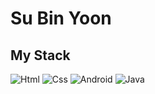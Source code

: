 <h1>Su Bin Yoon</h1>

<h2>My Stack</h2>
<div style="flex">
<img alt="Html" src ="https://img.shields.io/badge/HTML5-E34F26.svg?&style=for-the-badge&logo=HTML5&logoColor=white"/>
<img alt="Css" src ="https://img.shields.io/badge/CSS3-1572B6.svg?&style=for-the-badge&logo=CSS3&logoColor=white"/>
<img alt="Android" src ="https://img.shields.io/badge/Android-3DDC84.svg?&style=for-the-badge&logo=Android&logoColor=black"/>
<img alt="Java" src="https://img.shields.io/badge/Java-007396?style=for-the-badge&logo=Java&logoColor=white"/>
</div>


